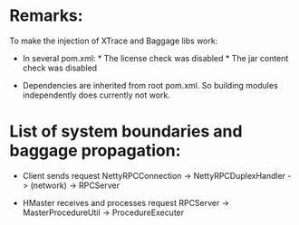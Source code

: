 # Remarks:
To make the injection of XTrace and Baggage libs work:
* In several pom.xml:
        * The license check was disabled
        * The jar content check was disabled

* Dependencies are inherited from root pom.xml. So building modules independently
does currently not work. 


# List of system boundaries and baggage propagation:

* Client sends request
NettyRPCConnection -> NettyRPCDuplexHandler -> (network) -> RPCServer

* HMaster receives and processes request
RPCServer -> MasterProcedureUtil -> ProcedureExecuter
